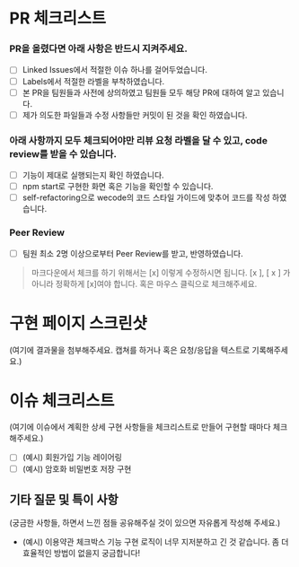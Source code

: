 # PR 체크리스트

### PR을 올렸다면 아래 사항은 반드시 지켜주세요.

- [ ] Linked Issues에서 적절한 이슈 하나를 걸어두었습니다.
- [ ] Labels에서 적절한 라벨을 부착하였습니다.
- [ ] 본 PR을 팀원들과 사전에 상의하였고 팀원들 모두 해당 PR에 대하여 알고 있습니다.
- [ ] 제가 의도한 파일들과 수정 사항들만 커밋이 된 것을 확인 하였습니다.

### 아래 사항까지 모두 체크되어야만 리뷰 요청 라벨을 달 수 있고, code review를 받을 수 있습니다.

- [ ] 기능이 제대로 실행되는지 확인 하였습니다.
- [ ] npm start로 구현한 화면 혹은 기능을 확인할 수 있습니다.
- [ ] self-refactoring으로 wecode의 코드 스타일 가이드에 맞추어 코드를 작성 하였습니다.

### Peer Review

- [ ] 팀원 최소 2명 이상으로부터 Peer Review를 받고, 반영하였습니다.

> 마크다운에서 체크를 하기 위해서는 [x] 이렇게 수정하시면 됩니다. [x ], [ x ] 가 아니라 정확하게 [x]여야 합니다. 혹은 마우스 클릭으로 체크해주세요.

# 구현 페이지 스크린샷

(여기에 결과물을 첨부해주세요. 캡쳐를 하거나 혹은 요청/응답을 텍스트로 기록해주세요.)

# 이슈 체크리스트

(여기에 이슈에서 계획한 상세 구현 사항들을 체크리스트로 만들어 구현할 때마다 체크해주세요.)

- [ ] (예시) 회원가입 기능 레이어링
- [ ] (예시) 암호화 비밀번호 저장 구현

## 기타 질문 및 특이 사항

(궁금한 사항들, 하면서 느낀 점들 공유해주실 것이 있으면 자유롭게 작성해 주세요.)

- (예시) 이용약관 체크박스 기능 구현 로직이 너무 지저분하고 긴 것 같습니다. 좀 더 효율적인 방법이 없을지 궁금합니다!
